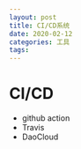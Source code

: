 ```yaml
---
layout: post
title: CI/CD系统
date: 2020-02-12 
categories: 工具
tags: 
---
```




# CI/CD

- github action  
- Travis
- DaoCloud